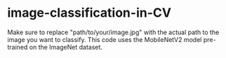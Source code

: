 # image-classification-in-CV
Make sure to replace "path/to/your/image.jpg" with the actual path to the image you want to classify. This code uses the MobileNetV2 model pre-trained on the ImageNet dataset.
